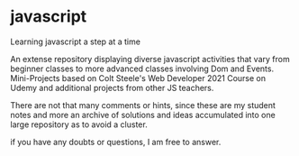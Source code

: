 # javascript
Learning javascript a step at a time <br>

An extense repository displaying diverse javascript activities that vary from beginner classes to more advanced classes involving Dom and Events. <br> 
Mini-Projects based on Colt Steele's Web Developer 2021 Course on Udemy and additional projects from other JS teachers.<br>

There are not that many comments or hints, since these are my student notes and more an archive of solutions and ideas accumulated into one large repository as to avoid a cluster. <br>

if you have any doubts or questions, I am free to answer.
